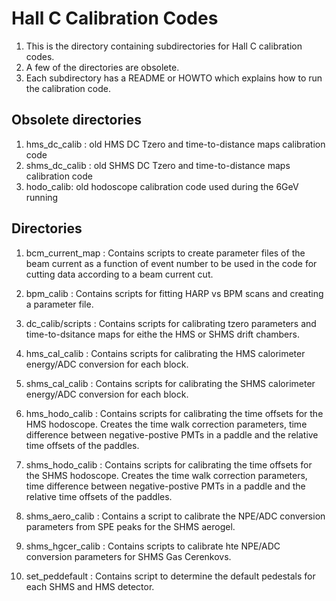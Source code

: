 # Hall C Calibration Codes

1. This is the directory containing subdirectories for Hall C calibration codes.
2. A few of the directories are obsolete. 
3. Each subdirectory has a README or HOWTO which explains how to run the calibration code.

## Obsolete directories

1. hms_dc_calib : old HMS DC Tzero and time-to-distance maps calibration code
2. shms_dc_calib : old SHMS DC Tzero and time-to-distance maps calibration code
3. hodo_calib: old hodoscope calibration code used during the 6GeV running

## Directories

1. bcm_current_map : Contains scripts to create parameter files of the beam current as a function of event number to be used in the code for cutting data according to a beam current cut.

2. bpm_calib : Contains scripts for fitting HARP vs BPM scans and creating a parameter file.

3. dc_calib/scripts : Contains scripts for calibrating tzero parameters and time-to-dsitance maps for eithe the HMS or SHMS drift chambers. 

4. hms_cal_calib : Contains scripts for calibrating the HMS calorimeter energy/ADC conversion for each block. 

5. shms_cal_calib : Contains scripts for calibrating the SHMS calorimeter energy/ADC conversion for each block. 

6. hms_hodo_calib : Contains scripts for calibrating the time offsets for the HMS hodoscope. Creates the time walk correction parameters, time difference between negative-postive PMTs in a paddle and the relative time offsets of the paddles.

7. shms_hodo_calib : Contains scripts for calibrating the time offsets for the SHMS hodoscope. Creates the time walk correction parameters, time difference between negative-postive PMTs in a paddle and the relative time offsets of the paddles.

8. shms_aero_calib : Contains a script to calibrate the NPE/ADC conversion parameters from SPE peaks for the SHMS aerogel.

9. shms_hgcer_calib : Contains scripts to calibrate hte NPE/ADC conversion parameters for SHMS Gas Cerenkovs.

10. set_peddefault : Contains script to determine the default pedestals for each SHMS and HMS detector.




